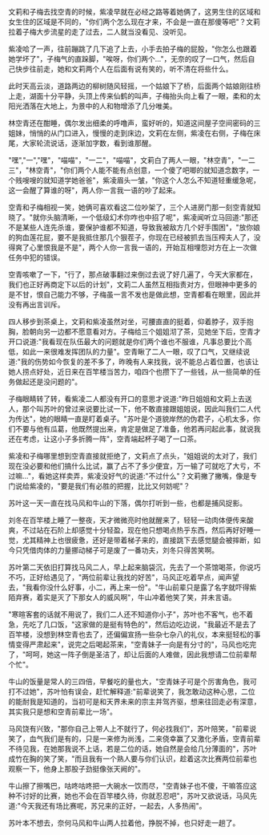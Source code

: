 文莉和子梅去找空青的时候，紫凌早就在必经之路等着她俩了，这男生住的区域和女生住的区域是不同的，"你们两个怎么现在才来，不会是一直在那傻等吧"？文莉拉着子梅大步流星的走了过去，二人就当没看见、没听见。

紫凌哈了一声，往前蹦跳了几下追了上去，小手去拍子梅的屁股，"你怎么也跟着她学坏了"，子梅气的直跺脚，"唉呀，你们两个..."，无奈的叹了一口气，然后自己快步往前走，她和文莉两个人在后面有说有笑的，听不清在将些什么。

此时天高云淡，道路两边的柳树随风轻摇，一个姑娘下了桥，后面两个姑娘刚往桥上走，湖面十分平静，头顶上传来仙鹤的叫声，子梅抬头向上看了一眼，柔和的太阳光洒落在大地上，为景中的人和物增添了几分唯美。

林空青还在酣睡，偶尔发出细柔的呼噜声，蛮好听的，知道这间屋子空间密码的三姐妹，悄悄的从门口进入，慢慢的走到床边，文莉在左侧，紫凌在右侧，子梅在床尾，大家轮流说话，逐渐加字数，看到谁那醒。

"嘿","一","嘿"，"喵喵"，"一二"，"喵喵"，文莉白了两人一眼，"林空青"，"一二三"，"林空青"，"你们两个人能不能有点创意，一个傻了吧唧的就知道念数字，一个贱嗖嗖的就知道学她爸爸"，紫凌眉头一皱，"你这个人怎么不知道轻重缓急呢，这一会醒了算谁的呀"，两人你一言我一语的吵了起来。

空青和子梅相视一笑，她俩可喜欢看这二位吵架了，三个人进房门那一刻空青就知晓了。"就你头脑清晰，一个低级幻术你咋也中招了呢"，紫凌闻听立马回道:"那还不是某些人连先杀谁，要保护谁都不知道，导致我被敌方几个好手围困"，"放你娘的狗血莲花屁，要不是我抵住那几个狠茬子，你现在已经被抓去当压榨夫人了，没得爽了心里恨我是不是"，两个人你一言我一语的，开始互相埋怨对方在上一次做任务中犯的错误。

空青咳嗽了一下，"行了，那点破事翻过来倒过去说了好几遍了，今天大家都在，我们也正好再商定下以后的计划"，文莉二人虽然互相指责对方，但眼神中更多的是不甘，恨自己能力不够，子梅虽一言不发也是做此想，空青都看在眼里，因此并没有再出言训斥。

四人移步到茶桌上，文莉和紫凌虽然对坐，可腰直直的挺着，仰着脖子，双手抱胸，脸朝向另一边都不愿意看对方。子梅给三个姐姐沏了茶，见她坐下后，空青才开口说道:"我看现在队伍最大的问题就是你们两个谁也不服谁，凡事总要比个高低，如此一来很难发挥团队的力量"。空青瞅了二人一眼，叹了口气，又继续说道:"我的伤势如今恢复的差不多了，昨晚有人来找我，说不能总占着位置，也该让她人捞点好处，近日来在百竿楼当苦力，咱四个也攒下了一些钱，从一些简单的任务做起还是没问题的"。

子梅眼睛转了转，看紫凌二人都没有开口的意思才说道:"昨日姐姐和文莉上去送人，那个叫苏叶的曾过来说要比试一下，他不敢直接跟姐姐说，因此叫我们二人代为传达"，她的眼睛一直是盯着桌子。"苏叶是个道貌岸然的伪君子，心机太多，你们不要与他有瓜葛，他既然提出来，肯定是做足了准备，他若再问起此事，就说我还在考虑，让这小子多折腾一阵"，空青端起杯子喝了一口茶。

紫凌和子梅哪里想到空青直接就拒绝了，文莉点了点头，"姐姐说的太对了，我们现在没必要和他们搞什么比试，赢了占不了多少便宜，万一输了可就吃了大亏，不过嘛..."，看她这样卖弄，紫凌没好气的说道:"不过什么"？文莉撇了撇嘴，像是专门说给紫凌的，"要是我们有必胜的把握，比比又何妨呢"？

苏叶这一天一直在找马风和牛山的下落，偶尔打听到一些，也都是捕风捉影。

刘冬在百竿楼上睡了一整夜，天才微微亮时他就醒来了，轻轻一动肉体便传来酸爽，不过站在石阶上却感觉十分轻盈，现在他只想喝点热乎东西，然后再好好睡一觉，尤其精神上也很疲惫，还好是带着梯子来的，直接跳下去感觉腿会被摔断，如今只凭借肉体的力量挪动梯子可是废了一番功夫，刘冬只得苦笑啊。

苏叶第二天依旧打算找马风二人，早上起来脑袋沉，先去了一个茶馆喝茶，你说巧不巧，正好给遇见了，"两位前辈让我找的好苦"，马风正吃着早点，闻声望去，"我看你没什么好事，小二，再上来一份"。"牛山前辈只是露了名字就吓得紫陌弃赛，着实是灭了下那女人的威风啊"，牛山冲着他笑了笑，并未言语。

"寒暄客套的话就不用说了，我们二人还不知道你小子"，苏叶也不客气，也不着急，先吃了几口饭，"这家做的是挺有特色的"，然后边吃边说，"我最近不是去了百竿楼，没想到林空青也去了，还偏偏宣扬一些杂七杂八的礼仪，本来挺轻松的事情变得严肃起来"，说完之后喝起茶来，"空青妹子一向是有分寸的"，马风也吃完了，"呵呵，她这一阵子倒是圣洁了，却让后面的人难做，因此我想请二位前辈帮个忙"。

牛山的饭量是常人的三四倍，早餐吃的量也大，"空青妹子可是个厉害角色，我可打不过她"，苏叶怕有误会，赶忙解释道:"前辈说笑了，我怎敢动这种心思，二位的能耐我是知道的，当初可是和天界未来的宗主并驾齐驱，想来往回走必有深意，其实我只是想和空青前辈比一场"。

马风饶有兴致，"那你自己上带人上不就行了，何必找我们"，苏叶陪笑，"前辈说笑了，血气我们是有的，只是一来修为尚浅，二来侥幸赢了又激化矛盾，空青前辈不待见我，在她那我说不上话，若是二位的话，她自然是会给几分薄面的"，苏叶成竹在胸的笑了笑，"而且我有一个熟人要与你们认识，趁着这次比赛两位前辈也观察一下，他身上那股子劲挺像张天阙的"。

牛山擦了擦嘴巴，咕咚咕咚把一大碗水一饮而尽，"空青妹子也不傻，干嘛答应这种不讨好的比赛，她也不会在百竿楼久待，你就忍忍吧"，苏叶又欲说话，马风先道:"今天我还有场比赛呢，苏兄来的正好，一起去，人多热闹"。

苏叶本不想去，奈何马风和牛山两人拉着他，挣脱不掉，也只好走一趟了。